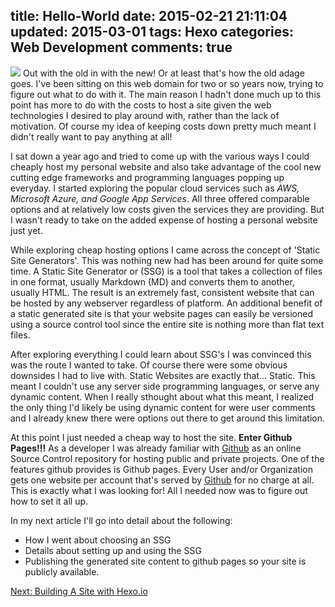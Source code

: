 title: Hello-World
date: 2015-02-21 21:11:04
updated: 2015-03-01
tags: Hexo
categories: Web Development
comments: true
---
<img id="HelloWorldOldNew" src="/2015/02/21/Hello-World/old-out-new-in.jpg"> Out with the old in with the new! Or at least that's how the old adage goes.  I've been sitting on this web domain for two or so years now, trying to figure out what to do with it.  The main reason I hadn't done much up to this point has more to do with the costs to host a site given the web technologies I desired to play around with, rather than the lack of motivation.  Of course my idea of keeping costs down pretty much meant I didn't really want to pay anything at all!

I sat down a year ago and tried to come up with the various ways I could cheaply host my personal website and also take advantage of the cool new cutting edge frameworks and programming languages popping up everyday.  I started exploring the popular cloud services such as *AWS, Microsoft Azure, and Google App Services*.  All three offered comparable options and at relatively low costs given the services they are providing.  But I wasn't ready to take on the added expense of hosting a personal website just yet.

While exploring cheap hosting options I came across the concept of 'Static Site Generators'.  This was nothing new had has been around for quite some time. A Static Site Generator or (SSG) is a tool that takes a collection of files in one format, usually Markdown (MD) and converts them to another, usually HTML.  The result is an extremely fast, consistent website that can be hosted by any webserver regardless of platform.  An additional benefit of a static generated site is that your website pages can easily be versioned using a source control tool since the entire site is nothing more than flat text files.

After exploring everything I could learn about SSG's I was convinced this was the route I wanted to take.  Of course there were some obvious downsides I had to live with.  Static Websites are exactly that... Static.  This meant I couldn't use any server side programming languages, or serve any dynamic content. When I really sthought about what this meant, I realized the only thing I'd likely be using dynamic content for were user comments and I already knew there were options out there to get around this limitation.

At this point I just needed a cheap way to host the site. **Enter Github Pages!!!**  As a developer I was already familiar with <a href="http://www.github.com">Github</a> as an online Source Control repository for hosting public and private projects.  One of the features github provides is Github pages.  Every User and/or Organization gets one website per account that's served by <a href="http://www.github.com">Github</a> for no charge at all.  This is exactly what I was looking for!  All I needed now was to figure out how to set it all up.

In my next article I'll go into detail about the following:
- How I went about choosing an SSG
- Details about setting up and using the SSG
- Publishing the generated site content to github pages so your site is publicly available.

<span class="pull-right"><a href="/2015/03/01/Building-A-Website-With-Hexo-io/">Next: Building A Site with Hexo.io</a></span>
